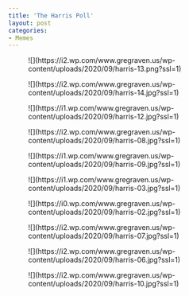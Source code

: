 ```yaml
---
title: 'The Harris Poll'
layout: post
categories:
- Memes
---
```


<div class="wp-block-jetpack-tiled-gallery aligncenter is-style-rectangular"><div class="tiled-gallery__gallery"><div class="tiled-gallery__row"><div class="tiled-gallery__col" style="flex-basis:67.19463481398212%"><figure class="tiled-gallery__item">![](https://i2.wp.com/www.gregraven.us/wp-content/uploads/2020/09/harris-13.png?ssl=1)</figure></div><div class="tiled-gallery__col" style="flex-basis:32.80536518601787%"><figure class="tiled-gallery__item">![](https://i2.wp.com/www.gregraven.us/wp-content/uploads/2020/09/harris-14.jpg?ssl=1)</figure><figure class="tiled-gallery__item">![](https://i1.wp.com/www.gregraven.us/wp-content/uploads/2020/09/harris-12.jpg?ssl=1)</figure></div></div><div class="tiled-gallery__row"><div class="tiled-gallery__col" style="flex-basis:28.590356582133136%"><figure class="tiled-gallery__item">![](https://i2.wp.com/www.gregraven.us/wp-content/uploads/2020/09/harris-08.jpg?ssl=1)</figure><figure class="tiled-gallery__item">![](https://i1.wp.com/www.gregraven.us/wp-content/uploads/2020/09/harris-09.jpg?ssl=1)</figure><figure class="tiled-gallery__item">![](https://i1.wp.com/www.gregraven.us/wp-content/uploads/2020/09/harris-03.jpg?ssl=1)</figure></div><div class="tiled-gallery__col" style="flex-basis:71.40964341786686%"><figure class="tiled-gallery__item">![](https://i0.wp.com/www.gregraven.us/wp-content/uploads/2020/09/harris-02.jpg?ssl=1)</figure></div></div><div class="tiled-gallery__row"><div class="tiled-gallery__col" style="flex-basis:45.7561217042297%"><figure class="tiled-gallery__item">![](https://i2.wp.com/www.gregraven.us/wp-content/uploads/2020/09/harris-07.jpg?ssl=1)</figure><figure class="tiled-gallery__item">![](https://i2.wp.com/www.gregraven.us/wp-content/uploads/2020/09/harris-06.jpg?ssl=1)</figure></div><div class="tiled-gallery__col" style="flex-basis:54.24387829577031%"><figure class="tiled-gallery__item">![](https://i2.wp.com/www.gregraven.us/wp-content/uploads/2020/09/harris-10.jpg?ssl=1)</figure></div></div></div></div>